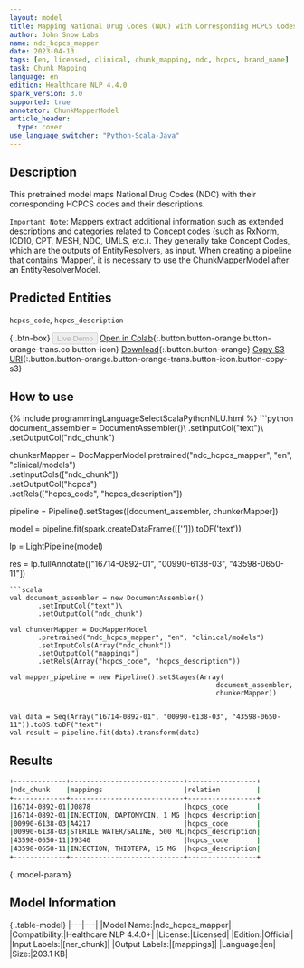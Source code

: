 ```yaml
---
layout: model
title: Mapping National Drug Codes (NDC) with Corresponding HCPCS Codes and Descriptions
author: John Snow Labs
name: ndc_hcpcs_mapper
date: 2023-04-13
tags: [en, licensed, clinical, chunk_mapping, ndc, hcpcs, brand_name]
task: Chunk Mapping
language: en
edition: Healthcare NLP 4.4.0
spark_version: 3.0
supported: true
annotator: ChunkMapperModel
article_header:
  type: cover
use_language_switcher: "Python-Scala-Java"
---
```


## Description

This pretrained model maps National Drug Codes (NDC) with their corresponding HCPCS codes and their descriptions.

`Important Note`: Mappers extract additional information such as extended descriptions and categories related to Concept codes (such as RxNorm, ICD10, CPT, MESH, NDC, UMLS, etc.). They generally take Concept Codes, which are the outputs of EntityResolvers, as input. When creating a pipeline that contains 'Mapper', it is necessary to use the ChunkMapperModel after an EntityResolverModel.


## Predicted Entities

`hcpcs_code`, `hcpcs_description`

{:.btn-box}
<button class="button button-orange" disabled>Live Demo</button>
[Open in Colab](https://colab.research.google.com/github/JohnSnowLabs/spark-nlp-workshop/blob/master/tutorials/Certification_Trainings/Healthcare/26.Chunk_Mapping.ipynb){:.button.button-orange.button-orange-trans.co.button-icon}
[Download](https://s3.amazonaws.com/auxdata.johnsnowlabs.com/clinical/models/ndc_hcpcs_mapper_en_4.4.0_3.0_1681405091593.zip){:.button.button-orange}
[Copy S3 URI](s3://auxdata.johnsnowlabs.com/clinical/models/ndc_hcpcs_mapper_en_4.4.0_3.0_1681405091593.zip){:.button.button-orange.button-orange-trans.button-icon.button-copy-s3}

## How to use



<div class="tabs-box" markdown="1">
{% include programmingLanguageSelectScalaPythonNLU.html %}
```python
document_assembler = DocumentAssembler()\
      .setInputCol("text")\
      .setOutputCol("ndc_chunk")

chunkerMapper = DocMapperModel.pretrained("ndc_hcpcs_mapper", "en", "clinical/models")\
      .setInputCols(["ndc_chunk"])\
      .setOutputCol("hcpcs")\
      .setRels(["hcpcs_code", "hcpcs_description"])

pipeline = Pipeline().setStages([document_assembler,
                                 chunkerMapper])  

model = pipeline.fit(spark.createDataFrame([['']]).toDF('text')) 

lp = LightPipeline(model)

res = lp.fullAnnotate(["16714-0892-01", "00990-6138-03", "43598-0650-11"])
```
```scala
val document_assembler = new DocumentAssembler()
       .setInputCol("text")\
       .setOutputCol("ndc_chunk")

val chunkerMapper = DocMapperModel
       .pretrained("ndc_hcpcs_mapper", "en", "clinical/models")
       .setInputCols(Array("ndc_chunk"))
       .setOutputCol("mappings")
       .setRels(Array("hcpcs_code", "hcpcs_description")) 

val mapper_pipeline = new Pipeline().setStages(Array(
                                                   document_assembler,
                                                   chunkerMapper))


val data = Seq(Array("16714-0892-01", "00990-6138-03", "43598-0650-11")).toDS.toDF("text")
val result = pipeline.fit(data).transform(data) 
```
</div>

## Results

```bash
+-------------+----------------------------+-----------------+
|ndc_chunk    |mappings                    |relation         |
+-------------+----------------------------+-----------------+
|16714-0892-01|J0878                       |hcpcs_code       |
|16714-0892-01|INJECTION, DAPTOMYCIN, 1 MG |hcpcs_description|
|00990-6138-03|A4217                       |hcpcs_code       |
|00990-6138-03|STERILE WATER/SALINE, 500 ML|hcpcs_description|
|43598-0650-11|J9340                       |hcpcs_code       |
|43598-0650-11|INJECTION, THIOTEPA, 15 MG  |hcpcs_description|
+-------------+----------------------------+-----------------+
```

{:.model-param}
## Model Information

{:.table-model}
|---|---|
|Model Name:|ndc_hcpcs_mapper|
|Compatibility:|Healthcare NLP 4.4.0+|
|License:|Licensed|
|Edition:|Official|
|Input Labels:|[ner_chunk]|
|Output Labels:|[mappings]|
|Language:|en|
|Size:|203.1 KB|